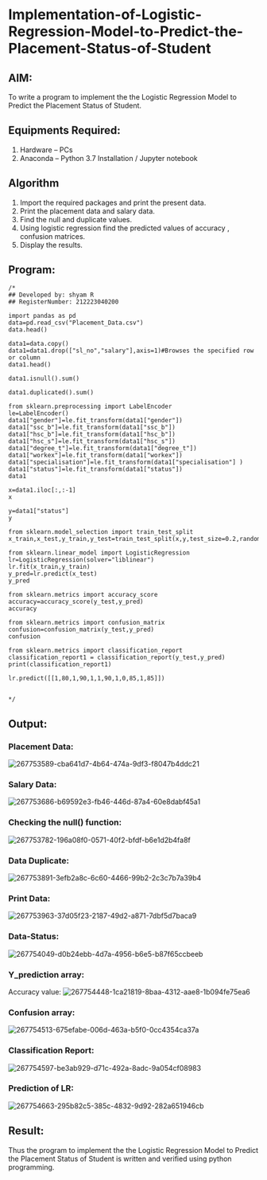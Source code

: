 # Implementation-of-Logistic-Regression-Model-to-Predict-the-Placement-Status-of-Student

## AIM:
To write a program to implement the the Logistic Regression Model to Predict the Placement Status of Student.

## Equipments Required:
1. Hardware – PCs
2. Anaconda – Python 3.7 Installation / Jupyter notebook

## Algorithm
1. Import the required packages and print the present data.
2. Print the placement data and salary data.
3. Find the null and duplicate values.
4. Using logistic regression find the predicted values of accuracy , confusion matrices.
5. Display the results. 

## Program:
```
/*
## Developed by: shyam R
## RegisterNumber: 212223040200

import pandas as pd
data=pd.read_csv("Placement_Data.csv")
data.head()

data1=data.copy()
data1=data1.drop(["sl_no","salary"],axis=1)#Browses the specified row or column
data1.head()

data1.isnull().sum()

data1.duplicated().sum()

from sklearn.preprocessing import LabelEncoder
le=LabelEncoder()
data1["gender"]=le.fit_transform(data1["gender"])
data1["ssc_b"]=le.fit_transform(data1["ssc_b"])
data1["hsc_b"]=le.fit_transform(data1["hsc_b"])
data1["hsc_s"]=le.fit_transform(data1["hsc_s"])
data1["degree_t"]=le.fit_transform(data1["degree_t"])
data1["workex"]=le.fit_transform(data1["workex"])
data1["specialisation"]=le.fit_transform(data1["specialisation"] )     
data1["status"]=le.fit_transform(data1["status"])       
data1 

x=data1.iloc[:,:-1]
x

y=data1["status"]
y

from sklearn.model_selection import train_test_split
x_train,x_test,y_train,y_test=train_test_split(x,y,test_size=0.2,random_state=0)

from sklearn.linear_model import LogisticRegression
lr=LogisticRegression(solver="liblinear")
lr.fit(x_train,y_train)
y_pred=lr.predict(x_test)
y_pred

from sklearn.metrics import accuracy_score
accuracy=accuracy_score(y_test,y_pred)
accuracy

from sklearn.metrics import confusion_matrix
confusion=confusion_matrix(y_test,y_pred)
confusion

from sklearn.metrics import classification_report
classification_report1 = classification_report(y_test,y_pred)
print(classification_report1)

lr.predict([[1,80,1,90,1,1,90,1,0,85,1,85]])


*/
```

## Output:
### Placement Data:
![267753589-cba641d7-4b64-474a-9df3-f8047b4ddc21](https://github.com/shivanshyam79/Implementation-of-Logistic-Regression-Model-to-Predict-the-Placement-Status-of-Student/assets/151513860/ada81a68-fc07-41d5-bd68-463fad2d089e)
### Salary Data:
![267753686-b69592e3-fb46-446d-87a4-60e8dabf45a1](https://github.com/shivanshyam79/Implementation-of-Logistic-Regression-Model-to-Predict-the-Placement-Status-of-Student/assets/151513860/605f8da6-bb81-4c21-ac82-b5292dc740ee)
### Checking the null() function:
![267753782-196a08f0-0571-40f2-bfdf-b6e1d2b4fa8f](https://github.com/shivanshyam79/Implementation-of-Logistic-Regression-Model-to-Predict-the-Placement-Status-of-Student/assets/151513860/520596f2-1f23-44b0-b98e-d15dac5e49fb)
### Data Duplicate:
![267753891-3efb2a8c-6c60-4466-99b2-2c3c7b7a39b4](https://github.com/shivanshyam79/Implementation-of-Logistic-Regression-Model-to-Predict-the-Placement-Status-of-Student/assets/151513860/4235997e-fee3-4e07-b53a-00084f2f5999)
### Print Data:
![267753963-37d05f23-2187-49d2-a871-7dbf5d7baca9](https://github.com/shivanshyam79/Implementation-of-Logistic-Regression-Model-to-Predict-the-Placement-Status-of-Student/assets/151513860/fed12a42-3d35-4e08-8630-f7e532852db9)
### Data-Status:
![267754049-d0b24ebb-4d7a-4956-b6e5-b87f65ccbeeb](https://github.com/shivanshyam79/Implementation-of-Logistic-Regression-Model-to-Predict-the-Placement-Status-of-Student/assets/151513860/4bc42278-9dd1-494a-acc4-3057819415c5)
### Y_prediction array:
Accuracy value:
![267754448-1ca21819-8baa-4312-aae8-1b094fe75ea6](https://github.com/shivanshyam79/Implementation-of-Logistic-Regression-Model-to-Predict-the-Placement-Status-of-Student/assets/151513860/0485fd44-bd8c-4baa-a97a-2a7cf57b8422)
### Confusion array:
![267754513-675efabe-006d-463a-b5f0-0cc4354ca37a](https://github.com/shivanshyam79/Implementation-of-Logistic-Regression-Model-to-Predict-the-Placement-Status-of-Student/assets/151513860/1a7e9887-4e30-4d7c-94ec-0360bad9b4ac)
### Classification Report:
![267754597-be3ab929-d71c-492a-8adc-9a054cf08983](https://github.com/shivanshyam79/Implementation-of-Logistic-Regression-Model-to-Predict-the-Placement-Status-of-Student/assets/151513860/55ae4998-03d6-4149-ab91-44f6fcd35a12)
### Prediction of LR:
![267754663-295b82c5-385c-4832-9d92-282a651946cb](https://github.com/shivanshyam79/Implementation-of-Logistic-Regression-Model-to-Predict-the-Placement-Status-of-Student/assets/151513860/cce832d6-46fa-446e-b686-06e52767abac)

## Result:
Thus the program to implement the the Logistic Regression Model to Predict the Placement Status of Student is written and verified using python programming.
